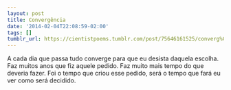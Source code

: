 ```yaml
---
layout: post
title: Convergência
date: '2014-02-04T22:08:59-02:00'
tags: []
tumblr_url: https://cientistpoems.tumblr.com/post/75646161525/converg%C3%AAncia
---
```

A cada dia que passa tudo converge para que eu desista daquela escolha. Faz muitos anos que fiz aquele pedido. Faz muito mais tempo do que deveria fazer. Foi o tempo que criou esse pedido, será o tempo que fará eu ver como será decidido.
